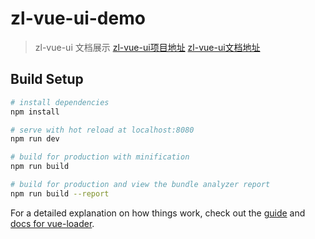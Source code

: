 # zl-vue-ui-demo

> zl-vue-ui 文档展示
> [zl-vue-ui项目地址](https://github.com/xuqichuang/zl-vue-ui)
> [zl-vue-ui文档地址](https://xuqichuang.github.io/zl-vue-ui-demo/dist)

## Build Setup

``` bash
# install dependencies
npm install

# serve with hot reload at localhost:8080
npm run dev

# build for production with minification
npm run build

# build for production and view the bundle analyzer report
npm run build --report
```

For a detailed explanation on how things work, check out the [guide](http://vuejs-templates.github.io/webpack/) and [docs for vue-loader](http://vuejs.github.io/vue-loader).
